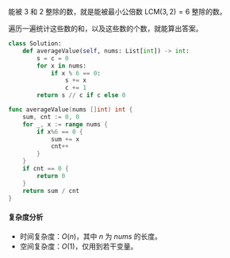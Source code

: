 能被 $3$ 和 $2$ 整除的数，就是能被最小公倍数 $\text{LCM}(3,2)=6$ 整除的数。

遍历一遍统计这些数的和，以及这些数的个数，就能算出答案。

```py [sol1-Python3]
class Solution:
    def averageValue(self, nums: List[int]) -> int:
        s = c = 0
        for x in nums:
            if x % 6 == 0:
                s += x
                c += 1
        return s // c if c else 0
```

```go [sol1-Go]
func averageValue(nums []int) int {
	sum, cnt := 0, 0
	for _, x := range nums {
		if x%6 == 0 {
			sum += x
			cnt++
		}
	}
	if cnt == 0 {
		return 0
	}
	return sum / cnt
}
```

#### 复杂度分析

- 时间复杂度：$O(n)$，其中 $n$ 为 $\textit{nums}$ 的长度。
- 空间复杂度：$O(1)$，仅用到若干变量。
